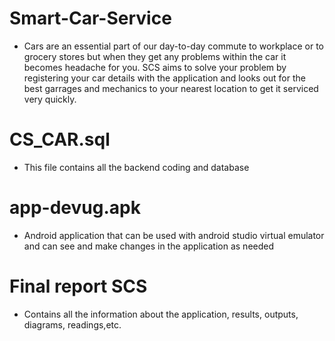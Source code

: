 # Smart-Car-Service
* Cars are an essential part of our day-to-day commute to workplace or to grocery stores but when they get any problems within the car it becomes headache for you. SCS aims to solve your problem by registering your car details with the application and looks out for the best garrages and mechanics to your nearest location to get it serviced very quickly.

# CS_CAR.sql
* This file contains all the backend coding and database

# app-devug.apk
* Android application that can be used with android studio virtual emulator and can see and make changes in the application as needed

# Final report SCS
* Contains all the information about the application, results, outputs, diagrams, readings,etc.


